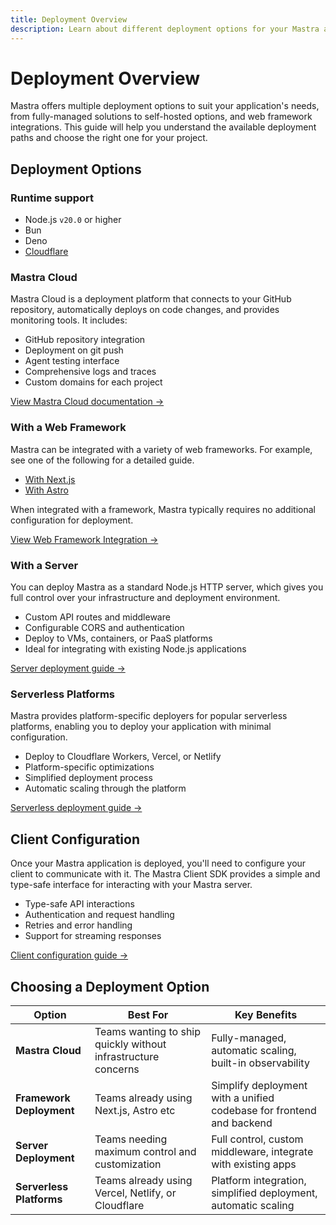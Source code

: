 ```yaml
---
title: Deployment Overview
description: Learn about different deployment options for your Mastra applications
---
```


# Deployment Overview

Mastra offers multiple deployment options to suit your application's needs, from fully-managed solutions to self-hosted options, and web framework integrations. This guide will help you understand the available deployment paths and choose the right one for your project.

## Deployment Options

### Runtime support

- Node.js `v20.0` or higher
- Bun
- Deno
- [Cloudflare](../deployment/serverless-platforms/cloudflare-deployer)

### Mastra Cloud

Mastra Cloud is a deployment platform that connects to your GitHub repository, automatically deploys on code changes, and provides monitoring tools. It includes:

- GitHub repository integration
- Deployment on git push
- Agent testing interface
- Comprehensive logs and traces
- Custom domains for each project

[View Mastra Cloud documentation →](../mastra-cloud/overview)

### With a Web Framework

Mastra can be integrated with a variety of web frameworks. For example, see one of the following for a detailed guide.

- [With Next.js](../frameworks/web-frameworks/next-js)
- [With Astro](../frameworks/web-frameworks/astro)

When integrated with a framework, Mastra typically requires no additional configuration for deployment.

[View Web Framework Integration →](./web-framework)

### With a Server

You can deploy Mastra as a standard Node.js HTTP server, which gives you full control over your infrastructure and deployment environment.

- Custom API routes and middleware
- Configurable CORS and authentication
- Deploy to VMs, containers, or PaaS platforms
- Ideal for integrating with existing Node.js applications

[Server deployment guide →](./server-deployment)

### Serverless Platforms

Mastra provides platform-specific deployers for popular serverless platforms, enabling you to deploy your application with minimal configuration.

- Deploy to Cloudflare Workers, Vercel, or Netlify
- Platform-specific optimizations
- Simplified deployment process
- Automatic scaling through the platform

[Serverless deployment guide →](./server-deployment)

## Client Configuration

Once your Mastra application is deployed, you'll need to configure your client to communicate with it. The Mastra Client SDK provides a simple and type-safe interface for interacting with your Mastra server.

- Type-safe API interactions
- Authentication and request handling
- Retries and error handling
- Support for streaming responses

[Client configuration guide →](../server-db/mastra-client)

## Choosing a Deployment Option

| Option                   | Best For                                                      | Key Benefits                                                         |
| ------------------------ | ------------------------------------------------------------- | -------------------------------------------------------------------- |
| **Mastra Cloud**         | Teams wanting to ship quickly without infrastructure concerns | Fully-managed, automatic scaling, built-in observability             |
| **Framework Deployment** | Teams already using Next.js, Astro etc                        | Simplify deployment with a unified codebase for frontend and backend |
| **Server Deployment**    | Teams needing maximum control and customization               | Full control, custom middleware, integrate with existing apps        |
| **Serverless Platforms** | Teams already using Vercel, Netlify, or Cloudflare            | Platform integration, simplified deployment, automatic scaling       |
